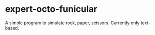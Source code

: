 # expert-octo-funicular
A simple program to simulate rock, paper, scissors. Currently only text-based.
